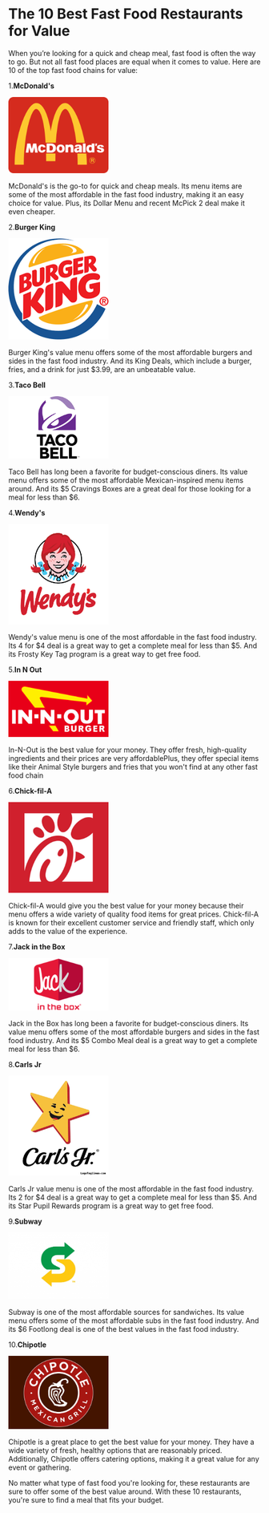 # The 10 Best Fast Food Restaurants for Value

When you’re looking for a quick and cheap meal, fast food is often the way to go. But not all fast food places are equal when it comes to value. Here are 10 of the top fast food chains for value:

 1.**McDonald's**

<img src="/images/mcdonalds-logo.png" width="200px" />

McDonald's is the go-to for quick and cheap meals. Its menu items are some of the most affordable in the fast food industry, making it an easy choice for value. Plus, its Dollar Menu and recent McPick 2 deal make it even cheaper.

 2.**Burger King**

<img src="/images/burger-king-logo.png" width="200px" />

Burger King's value menu offers some of the most affordable burgers and sides in the fast food industry. And its King Deals, which include a burger, fries, and a drink for just $3.99, are an unbeatable value.

 3.**Taco Bell**

<img src="/images/taco-bell-logo.png" width="200px" />

Taco Bell has long been a favorite for budget-conscious diners. Its value menu offers some of the most affordable Mexican-inspired menu items around. And its $5 Cravings Boxes are a great deal for those looking for a meal for less than $6.

 4.**Wendy's**

<img src="/images/wendys-logo.png" width="200px" />

Wendy's value menu is one of the most affordable in the fast food industry. Its 4 for $4 deal is a great way to get a complete meal for less than $5. And its Frosty Key Tag program is a great way to get free food.

 5.**In N Out**

<img src="/images/in-n-out-logo.jpg" width="200px" />

In-N-Out is the best value for your money. They offer fresh, high-quality ingredients and their prices are very affordablePlus, they offer special items like their Animal Style burgers and fries that you won't find at any other fast food chain

 6.**Chick-fil-A**

<img src="/images/chick-fil-a-logo.jpeg" width="200px" />

Chick-fil-A would give you the best value for your money because their menu offers a wide variety of quality food items for great prices. Chick-fil-A is known for their excellent customer service and friendly staff, which only adds to the value of the experience.

 7.**Jack in the Box**

<img src="/images/jack-in-the-box-logo.jpeg" width="200px" />

Jack in the Box has long been a favorite for budget-conscious diners. Its value menu offers some of the most affordable burgers and sides in the fast food industry. And its $5 Combo Meal deal is a great way to get a complete meal for less than $6.

 8.**Carls Jr**

<img src="/images/carls-jr-logo.webp" width="200px" />

Carls Jr value menu is one of the most affordable in the fast food industry. Its 2 for $4 deal is a great way to get a complete meal for less than $5. And its Star Pupil Rewards program is a great way to get free food.

 9.**Subway**

<img src="/images/subway-logo.jpeg" width="200px" />

Subway is one of the most affordable sources for sandwiches. Its value menu offers some of the most affordable subs in the fast food industry. And its $6 Footlong deal is one of the best values in the fast food industry.

 10.**Chipotle**

<img src="/images/chipotle-logo.jpeg" width="200px" />

Chipotle is a great place to get the best value for your money. They have a wide variety of fresh, healthy options that are reasonably priced. Additionally, Chipotle offers catering options, making it a great value for any event or gathering.

No matter what type of fast food you're looking for, these restaurants are sure to offer some of the best value around. With these 10 restaurants, you're sure to find a meal that fits your budget.
